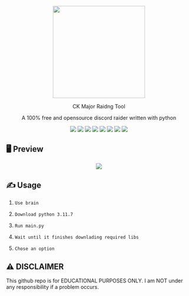 <p align="center">
  <img src="https://i.imgur.com/hnZ9vgk.png" width="250" height="250">
</p>
<p align="center">CK Major Raidng Tool
</p>
<p align="center">
  A 100% free and opensource discord raider written with python
</p>

<p align="center">
  <img src="https://img.shields.io/github/languages/top/R3CI/MoonerV2?style=flat&color=darkred">

  <img src="https://img.shields.io/github/languages/count/R3CI/MoonerV2?style=flat&color=darkred">

  <img src="https://img.shields.io/github/repo-size/R3CI/MoonerV2?style=flat&color=darkred">

  <img src="https://img.shields.io/github/license/R3CI/MoonerV2?style=flat&color=darkred">

  <img src="https://img.shields.io/github/issues/R3CI/MoonerV2?style=flat&color=darkred">

  <img src="https://img.shields.io/github/forks/R3CI/MoonerV2?style=flat&color=darkred">

  <img src="https://img.shields.io/github/stars/R3CI/MoonerV2?style=flat&color=darkred">

  <img src="https://img.shields.io/github/last-commit/r3ci/MoonerV2?style=flat&color=darkred">

</p>

## 🖥 Preview
<p align="center">
  <img src="https://i.imgur.com/63pKwQ1.png">
</p>

## ✍️ Usage
1. `Use brain`
 
2. `Download python 3.11.7`

3. `Run main.py`

4. `Wait until it finishes downlading required libs`

5. `Chose an option`


## ⚠️ DISCLAIMER
This github repo is for EDUCATIONAL PURPOSES ONLY. I am NOT under any responsibility if a problem occurs.

